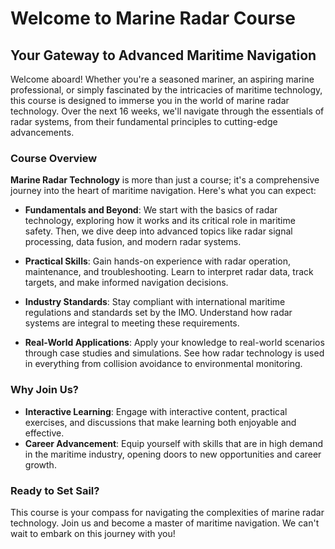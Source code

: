 
# Welcome to Marine Radar Course

## Your Gateway to Advanced Maritime Navigation

Welcome aboard! Whether you're a seasoned mariner, an aspiring marine professional, or simply fascinated by the intricacies of maritime technology, this course is designed to immerse you in the world of marine radar technology. Over the next 16 weeks, we'll navigate through the essentials of radar systems, from their fundamental principles to cutting-edge advancements.

### Course Overview

**Marine Radar Technology** is more than just a course; it's a comprehensive journey into the heart of maritime navigation. Here's what you can expect:

- **Fundamentals and Beyond**: We start with the basics of radar technology, exploring how it works and its critical role in maritime safety. Then, we dive deep into advanced topics like radar signal processing, data fusion, and modern radar systems.
  
- **Practical Skills**: Gain hands-on experience with radar operation, maintenance, and troubleshooting. Learn to interpret radar data, track targets, and make informed navigation decisions.

- **Industry Standards**: Stay compliant with international maritime regulations and standards set by the IMO. Understand how radar systems are integral to meeting these requirements.

- **Real-World Applications**: Apply your knowledge to real-world scenarios through case studies and simulations. See how radar technology is used in everything from collision avoidance to environmental monitoring.

### Why Join Us?

- **Interactive Learning**: Engage with interactive content, practical exercises, and discussions that make learning both enjoyable and effective.
- **Career Advancement**: Equip yourself with skills that are in high demand in the maritime industry, opening doors to new opportunities and career growth.

### Ready to Set Sail?

This course is your compass for navigating the complexities of marine radar technology. Join us and become a master of maritime navigation. We can't wait to embark on this journey with you!
